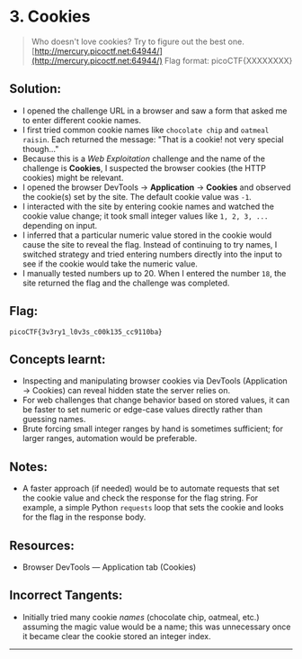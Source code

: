 # 3. Cookies

> Who doesn't love cookies? Try to figure out the best one.
> [http://mercury.picoctf.net:64944/](http://mercury.picoctf.net:64944/)
> Flag format: picoCTF{XXXXXXXX}

## Solution:

* I opened the challenge URL in a browser and saw a form that asked me to enter different cookie names.
* I first tried common cookie names like `chocolate chip` and `oatmeal raisin`. Each returned the message: "That is a cookie! not very special though..."
* Because this is a *Web Exploitation* challenge and the name of the challenge is **Cookies**, I suspected the browser cookies (the HTTP cookies) might be relevant.
* I opened the browser DevTools → **Application** → **Cookies** and observed the cookie(s) set by the site. The default cookie value was `-1`.
* I interacted with the site by entering cookie names and watched the cookie value change; it took small integer values like `1, 2, 3, ...` depending on input.
* I inferred that a particular numeric value stored in the cookie would cause the site to reveal the flag. Instead of continuing to try names, I switched strategy and tried entering numbers directly into the input to see if the cookie would take the numeric value.
* I manually tested numbers up to 20. When I entered the number `18`, the site returned the flag and the challenge was completed.

## Flag:

```
picoCTF{3v3ry1_l0v3s_c00k135_cc9110ba}
```

## Concepts learnt:

* Inspecting and manipulating browser cookies via DevTools (Application → Cookies) can reveal hidden state the server relies on.
* For web challenges that change behavior based on stored values, it can be faster to set numeric or edge-case values directly rather than guessing names.
* Brute forcing small integer ranges by hand is sometimes sufficient; for larger ranges, automation would be preferable.

## Notes:

* A faster approach (if needed) would be to automate requests that set the cookie value and check the response for the flag string. For example, a simple Python `requests` loop that sets the cookie and looks for the flag in the response body.

## Resources:

* Browser DevTools — Application tab (Cookies)

## Incorrect Tangents:

* Initially tried many cookie *names* (chocolate chip, oatmeal, etc.) assuming the magic value would be a name; this was unnecessary once it became clear the cookie stored an integer index.

---

